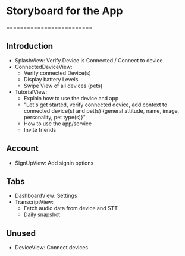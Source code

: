 # Storyboard for the App
=========================

## Introduction

* SplashView: Verify Device is Connected / Connect to device
* ConnectedDeviceView: 
  + Verify connected Device(s)
  + Display battery Levels
  + Swipe View of all devices (pets)
* TutorialView: 
  + Explain how to use the device and app
  + "Let's get started, verify connected device, add context to connected device(s) and pet(s) {general attitude, name, image, personality, pet type(s)}"
  + How to use the app/service
  + Invite friends

## Account

* SignUpView: Add signin options

## Tabs

* DashboardView: Settings
* TranscriptView: 
  + Fetch audio data from device and STT
  + Daily snapshot

## Unused

* DeviceView: Connect devices
